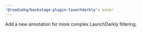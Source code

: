 ```yaml
---
'@roadiehq/backstage-plugin-launchdarkly': minor
---
```


Add a new annotation for more complex LaunchDarkly filtering.
